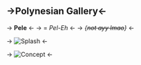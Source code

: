 ## ->Polynesian Gallery<-

 -> **Pele** <-
 -> = *Pel-Eh* <-
 -> *{~~not ayy lmao~~}* <-

 -> ![Splash](https://files.catbox.moe/qb6u50.jpg) <-

 -> ![Concept](https://files.catbox.moe/8xgqac.jpg) <-